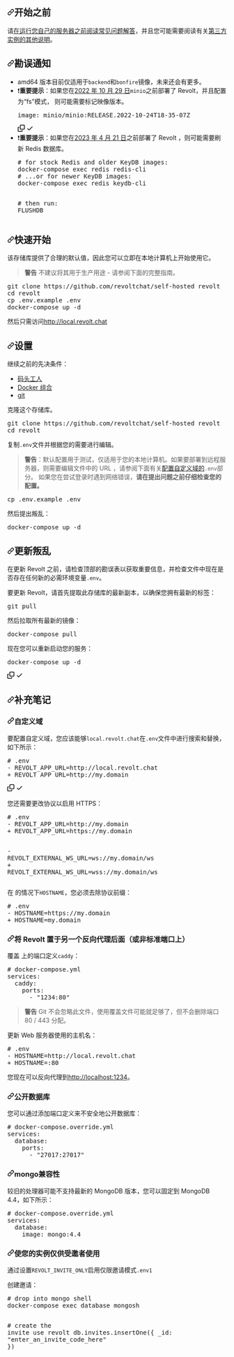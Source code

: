 <div class="Box-sc-g0xbh4-0 bJMeLZ js-snippet-clipboard-copy-unpositioned" data-hpc="true"><article class="markdown-body entry-content container-lg" itemprop="text"><h1 tabindex="-1" dir="auto"><a id="user-content-before-you-get-started" class="anchor" aria-hidden="true" tabindex="-1" href="#before-you-get-started"><svg class="octicon octicon-link" viewBox="0 0 16 16" version="1.1" width="16" height="16" aria-hidden="true"><path d="m7.775 3.275 1.25-1.25a3.5 3.5 0 1 1 4.95 4.95l-2.5 2.5a3.5 3.5 0 0 1-4.95 0 .751.751 0 0 1 .018-1.042.751.751 0 0 1 1.042-.018 1.998 1.998 0 0 0 2.83 0l2.5-2.5a2.002 2.002 0 0 0-2.83-2.83l-1.25 1.25a.751.751 0 0 1-1.042-.018.751.751 0 0 1-.018-1.042Zm-4.69 9.64a1.998 1.998 0 0 0 2.83 0l1.25-1.25a.751.751 0 0 1 1.042.018.751.751 0 0 1 .018 1.042l-1.25 1.25a3.5 3.5 0 1 1-4.95-4.95l2.5-2.5a3.5 3.5 0 0 1 4.95 0 .751.751 0 0 1-.018 1.042.751.751 0 0 1-1.042.018 1.998 1.998 0 0 0-2.83 0l-2.5 2.5a1.998 1.998 0 0 0 0 2.83Z"></path></svg></a><font style="vertical-align: inherit;"><font style="vertical-align: inherit;">开始之前</font></font></h1>
<p dir="auto"><font style="vertical-align: inherit;"><font style="vertical-align: inherit;">请</font></font><a href="https://developers.revolt.chat/faq/usage#guidelines-for-third-party-instances" rel="nofollow"><font style="vertical-align: inherit;"><font style="vertical-align: inherit;">在运行您自己的服务器之前阅读常见问题解答</font></font></a><font style="vertical-align: inherit;"><font style="vertical-align: inherit;">，并且您可能需要阅读有关</font></font><a href="https://developers.revolt.chat/faq/instances" rel="nofollow"><font style="vertical-align: inherit;"><font style="vertical-align: inherit;">第三方实例的其他说明</font></font></a><font style="vertical-align: inherit;"><font style="vertical-align: inherit;">。</font></font></p>
<h2 tabindex="-1" dir="auto"><a id="user-content-errata-notice" class="anchor" aria-hidden="true" tabindex="-1" href="#errata-notice"><svg class="octicon octicon-link" viewBox="0 0 16 16" version="1.1" width="16" height="16" aria-hidden="true"><path d="m7.775 3.275 1.25-1.25a3.5 3.5 0 1 1 4.95 4.95l-2.5 2.5a3.5 3.5 0 0 1-4.95 0 .751.751 0 0 1 .018-1.042.751.751 0 0 1 1.042-.018 1.998 1.998 0 0 0 2.83 0l2.5-2.5a2.002 2.002 0 0 0-2.83-2.83l-1.25 1.25a.751.751 0 0 1-1.042-.018.751.751 0 0 1-.018-1.042Zm-4.69 9.64a1.998 1.998 0 0 0 2.83 0l1.25-1.25a.751.751 0 0 1 1.042.018.751.751 0 0 1 .018 1.042l-1.25 1.25a3.5 3.5 0 1 1-4.95-4.95l2.5-2.5a3.5 3.5 0 0 1 4.95 0 .751.751 0 0 1-.018 1.042.751.751 0 0 1-1.042.018 1.998 1.998 0 0 0-2.83 0l-2.5 2.5a1.998 1.998 0 0 0 0 2.83Z"></path></svg></a><font style="vertical-align: inherit;"><font style="vertical-align: inherit;">勘误通知</font></font></h2>
<ul dir="auto">
<li><font style="vertical-align: inherit;"><font style="vertical-align: inherit;">amd64 版本目前仅适用于</font></font><code>backend</code><font style="vertical-align: inherit;"><font style="vertical-align: inherit;">和</font></font><code>bonfire</code><font style="vertical-align: inherit;"><font style="vertical-align: inherit;">镜像，未来还会有更多。</font></font></li>
<li><font style="vertical-align: inherit;"><font style="vertical-align: inherit;">❗</font></font><strong><font style="vertical-align: inherit;"><font style="vertical-align: inherit;">重要提示</font></font></strong><font style="vertical-align: inherit;"><font style="vertical-align: inherit;">：如果您在</font></font><a href="https://github.com/minio/docs/issues/624#issuecomment-1296608406" data-hovercard-type="issue" data-hovercard-url="/minio/docs/issues/624/hovercard"><font style="vertical-align: inherit;"><font style="vertical-align: inherit;">2022 年 10 月 29 日</font></font></a><font style="vertical-align: inherit;"></font><code>minio</code><font style="vertical-align: inherit;"><font style="vertical-align: inherit;">之前部署了 Revolt，并且配置为“fs”模式，
</font><font style="vertical-align: inherit;">则可能需要标记映像版本。</font></font><div class="highlight highlight-source-yaml notranslate position-relative overflow-auto" dir="auto"><pre><span class="pl-ent">image</span>: <span class="pl-s">minio/minio:RELEASE.2022-10-24T18-35-07Z</span></pre><div class="zeroclipboard-container">
    <clipboard-copy aria-label="Copy" class="ClipboardButton btn btn-invisible js-clipboard-copy m-2 p-0 tooltipped-no-delay d-flex flex-justify-center flex-items-center" data-copy-feedback="Copied!" data-tooltip-direction="w" value="image: minio/minio:RELEASE.2022-10-24T18-35-07Z" tabindex="0" role="button">
      <svg aria-hidden="true" height="16" viewBox="0 0 16 16" version="1.1" width="16" data-view-component="true" class="octicon octicon-copy js-clipboard-copy-icon">
    <path d="M0 6.75C0 5.784.784 5 1.75 5h1.5a.75.75 0 0 1 0 1.5h-1.5a.25.25 0 0 0-.25.25v7.5c0 .138.112.25.25.25h7.5a.25.25 0 0 0 .25-.25v-1.5a.75.75 0 0 1 1.5 0v1.5A1.75 1.75 0 0 1 9.25 16h-7.5A1.75 1.75 0 0 1 0 14.25Z"></path><path d="M5 1.75C5 .784 5.784 0 6.75 0h7.5C15.216 0 16 .784 16 1.75v7.5A1.75 1.75 0 0 1 14.25 11h-7.5A1.75 1.75 0 0 1 5 9.25Zm1.75-.25a.25.25 0 0 0-.25.25v7.5c0 .138.112.25.25.25h7.5a.25.25 0 0 0 .25-.25v-7.5a.25.25 0 0 0-.25-.25Z"></path>
</svg>
      <svg aria-hidden="true" height="16" viewBox="0 0 16 16" version="1.1" width="16" data-view-component="true" class="octicon octicon-check js-clipboard-check-icon color-fg-success d-none">
    <path d="M13.78 4.22a.75.75 0 0 1 0 1.06l-7.25 7.25a.75.75 0 0 1-1.06 0L2.22 9.28a.751.751 0 0 1 .018-1.042.751.751 0 0 1 1.042-.018L6 10.94l6.72-6.72a.75.75 0 0 1 1.06 0Z"></path>
</svg>
    </clipboard-copy>
  </div></div>
</li>
<li><font style="vertical-align: inherit;"><font style="vertical-align: inherit;">❗</font></font><strong><font style="vertical-align: inherit;"><font style="vertical-align: inherit;">重要提示</font></font></strong><font style="vertical-align: inherit;"><font style="vertical-align: inherit;">：如果您在</font></font><a href="https://github.com/revoltchat/backend/commit/32542a822e3de0fc8cc7b29af46c54a9284ee2de"><font style="vertical-align: inherit;"><font style="vertical-align: inherit;">2023 年 4 月 21 日</font></font></a><font style="vertical-align: inherit;"><font style="vertical-align: inherit;">之前部署了 Revolt ，则可能需要刷新 Redis 数据库。
</font></font><div class="highlight highlight-source-shell notranslate position-relative overflow-auto" dir="auto"><pre><span class="pl-c"><span class="pl-c">#</span> for stock Redis and older KeyDB images:</span>
docker-compose <span class="pl-c1">exec</span> redis redis-cli
<span class="pl-c"><span class="pl-c">#</span> ...or for newer KeyDB images:</span>
docker-compose <span class="pl-c1">exec</span> redis keydb-cli

<span class="pl-c"><span class="pl-c">#</span> then run:</span>
FLUSHDB</pre><div class="zeroclipboard-container">
    
  </div></div>
</li>
</ul>
<h2 tabindex="-1" dir="auto"><a id="user-content-quick-start" class="anchor" aria-hidden="true" tabindex="-1" href="#quick-start"><svg class="octicon octicon-link" viewBox="0 0 16 16" version="1.1" width="16" height="16" aria-hidden="true"><path d="m7.775 3.275 1.25-1.25a3.5 3.5 0 1 1 4.95 4.95l-2.5 2.5a3.5 3.5 0 0 1-4.95 0 .751.751 0 0 1 .018-1.042.751.751 0 0 1 1.042-.018 1.998 1.998 0 0 0 2.83 0l2.5-2.5a2.002 2.002 0 0 0-2.83-2.83l-1.25 1.25a.751.751 0 0 1-1.042-.018.751.751 0 0 1-.018-1.042Zm-4.69 9.64a1.998 1.998 0 0 0 2.83 0l1.25-1.25a.751.751 0 0 1 1.042.018.751.751 0 0 1 .018 1.042l-1.25 1.25a3.5 3.5 0 1 1-4.95-4.95l2.5-2.5a3.5 3.5 0 0 1 4.95 0 .751.751 0 0 1-.018 1.042.751.751 0 0 1-1.042.018 1.998 1.998 0 0 0-2.83 0l-2.5 2.5a1.998 1.998 0 0 0 0 2.83Z"></path></svg></a><font style="vertical-align: inherit;"><font style="vertical-align: inherit;">快速开始</font></font></h2>
<p dir="auto"><font style="vertical-align: inherit;"><font style="vertical-align: inherit;">该存储库提供了合理的默认值，因此您可以立即在本地计算机上开始使用它。</font></font></p>
<blockquote>
<p dir="auto"><strong><font style="vertical-align: inherit;"><font style="vertical-align: inherit;">警告</font></font></strong><font style="vertical-align: inherit;"><font style="vertical-align: inherit;">
不建议将其用于生产用途 - 请参阅下面的完整指南。</font></font></p>
</blockquote>
<div class="highlight highlight-source-shell notranslate position-relative overflow-auto" dir="auto"><pre>git clone https://github.com/revoltchat/self-hosted revolt
<span class="pl-c1">cd</span> revolt
cp .env.example .env
docker-compose up -d</pre><div class="zeroclipboard-container">
    
  </div></div>
<p dir="auto"><font style="vertical-align: inherit;"><font style="vertical-align: inherit;">然后只需访问</font></font><a href="http://local.revolt.chat" rel="nofollow"><font style="vertical-align: inherit;"><font style="vertical-align: inherit;">http://local.revolt.chat</font></font></a></p>
<h1 tabindex="-1" dir="auto"><a id="user-content-setup" class="anchor" aria-hidden="true" tabindex="-1" href="#setup"><svg class="octicon octicon-link" viewBox="0 0 16 16" version="1.1" width="16" height="16" aria-hidden="true"><path d="m7.775 3.275 1.25-1.25a3.5 3.5 0 1 1 4.95 4.95l-2.5 2.5a3.5 3.5 0 0 1-4.95 0 .751.751 0 0 1 .018-1.042.751.751 0 0 1 1.042-.018 1.998 1.998 0 0 0 2.83 0l2.5-2.5a2.002 2.002 0 0 0-2.83-2.83l-1.25 1.25a.751.751 0 0 1-1.042-.018.751.751 0 0 1-.018-1.042Zm-4.69 9.64a1.998 1.998 0 0 0 2.83 0l1.25-1.25a.751.751 0 0 1 1.042.018.751.751 0 0 1 .018 1.042l-1.25 1.25a3.5 3.5 0 1 1-4.95-4.95l2.5-2.5a3.5 3.5 0 0 1 4.95 0 .751.751 0 0 1-.018 1.042.751.751 0 0 1-1.042.018 1.998 1.998 0 0 0-2.83 0l-2.5 2.5a1.998 1.998 0 0 0 0 2.83Z"></path></svg></a><font style="vertical-align: inherit;"><font style="vertical-align: inherit;">设置</font></font></h1>
<p dir="auto"><font style="vertical-align: inherit;"><font style="vertical-align: inherit;">继续之前的先决条件：</font></font></p>
<ul dir="auto">
<li><a href="https://www.docker.com/" rel="nofollow"><font style="vertical-align: inherit;"><font style="vertical-align: inherit;">码头工人</font></font></a></li>
<li><a href="https://docs.docker.com/compose/" rel="nofollow"><font style="vertical-align: inherit;"><font style="vertical-align: inherit;">Docker 组合</font></font></a></li>
<li><a href="https://git-scm.com/" rel="nofollow"><font style="vertical-align: inherit;"><font style="vertical-align: inherit;">git</font></font></a></li>
</ul>
<p dir="auto"><font style="vertical-align: inherit;"><font style="vertical-align: inherit;">克隆这个存储库。</font></font></p>
<div class="highlight highlight-source-shell notranslate position-relative overflow-auto" dir="auto"><pre>git clone https://github.com/revoltchat/self-hosted revolt
<span class="pl-c1">cd</span> revolt</pre><div class="zeroclipboard-container">
     
  </div></div>
<p dir="auto"><font style="vertical-align: inherit;"><font style="vertical-align: inherit;">复制</font></font><code>.env</code><font style="vertical-align: inherit;"><font style="vertical-align: inherit;">文件并根据您的需要进行编辑。</font></font></p>
<blockquote>
<p dir="auto"><strong><font style="vertical-align: inherit;"><font style="vertical-align: inherit;">警告</font></font></strong><font style="vertical-align: inherit;"><font style="vertical-align: inherit;">：默认配置用于测试，仅适用于您的本地计算机。</font><font style="vertical-align: inherit;">如果要部署到远程服务器，则需要编辑文件中的 URL ，请参阅下面有关</font><a href="#custom-domain"><font style="vertical-align: inherit;">配置自定义域的</font></a></font><code>.env</code><font style="vertical-align: inherit;"><font style="vertical-align: inherit;">部分</font><font style="vertical-align: inherit;">。</font><font style="vertical-align: inherit;">
如果您在尝试登录时遇到网络错误，</font><strong><font style="vertical-align: inherit;">请在提出问题之前仔细检查您的配置。</font></strong></font><a href="#custom-domain"><font style="vertical-align: inherit;"></font></a><font style="vertical-align: inherit;"></font><br><font style="vertical-align: inherit;"></font><strong><font style="vertical-align: inherit;"></font></strong></p>
</blockquote>
<div class="highlight highlight-source-shell notranslate position-relative overflow-auto" dir="auto"><pre>cp .env.example .env</pre><div class="zeroclipboard-container">
  
  </div></div>
<p dir="auto"><font style="vertical-align: inherit;"><font style="vertical-align: inherit;">然后提出叛乱：</font></font></p>
<div class="highlight highlight-source-shell notranslate position-relative overflow-auto" dir="auto"><pre>docker-compose up -d</pre><div class="zeroclipboard-container">
     
  </div></div>
<h2 tabindex="-1" dir="auto"><a id="user-content-updating-revolt" class="anchor" aria-hidden="true" tabindex="-1" href="#updating-revolt"><svg class="octicon octicon-link" viewBox="0 0 16 16" version="1.1" width="16" height="16" aria-hidden="true"><path d="m7.775 3.275 1.25-1.25a3.5 3.5 0 1 1 4.95 4.95l-2.5 2.5a3.5 3.5 0 0 1-4.95 0 .751.751 0 0 1 .018-1.042.751.751 0 0 1 1.042-.018 1.998 1.998 0 0 0 2.83 0l2.5-2.5a2.002 2.002 0 0 0-2.83-2.83l-1.25 1.25a.751.751 0 0 1-1.042-.018.751.751 0 0 1-.018-1.042Zm-4.69 9.64a1.998 1.998 0 0 0 2.83 0l1.25-1.25a.751.751 0 0 1 1.042.018.751.751 0 0 1 .018 1.042l-1.25 1.25a3.5 3.5 0 1 1-4.95-4.95l2.5-2.5a3.5 3.5 0 0 1 4.95 0 .751.751 0 0 1-.018 1.042.751.751 0 0 1-1.042.018 1.998 1.998 0 0 0-2.83 0l-2.5 2.5a1.998 1.998 0 0 0 0 2.83Z"></path></svg></a><font style="vertical-align: inherit;"><font style="vertical-align: inherit;">更新叛乱</font></font></h2>
<p dir="auto"><font style="vertical-align: inherit;"><font style="vertical-align: inherit;">在更新 Revolt 之前，请检查顶部的勘误表以获取重要信息，并检查文件中现在是否存在任何新的必需环境变量</font></font><code>.env</code><font style="vertical-align: inherit;"><font style="vertical-align: inherit;">。</font></font></p>
<p dir="auto"><font style="vertical-align: inherit;"><font style="vertical-align: inherit;">要更新 Revolt，请首先提取此存储库的最新副本，以确保您拥有最新的标签：</font></font></p>
<div class="highlight highlight-source-shell notranslate position-relative overflow-auto" dir="auto"><pre>git pull</pre><div class="zeroclipboard-container">
   
  </div></div>
<p dir="auto"><font style="vertical-align: inherit;"><font style="vertical-align: inherit;">然后拉取所有最新的镜像：</font></font></p>
<div class="highlight highlight-source-shell notranslate position-relative overflow-auto" dir="auto"><pre>docker-compose pull</pre><div class="zeroclipboard-container">
    
  </div></div>
<p dir="auto"><font style="vertical-align: inherit;"><font style="vertical-align: inherit;">现在您可以重新启动您的服务：</font></font></p>
<div class="highlight highlight-source-shell notranslate position-relative overflow-auto" dir="auto"><pre>docker-compose up -d</pre><div class="zeroclipboard-container">
    <clipboard-copy aria-label="Copy" class="ClipboardButton btn btn-invisible js-clipboard-copy m-2 p-0 tooltipped-no-delay d-flex flex-justify-center flex-items-center" data-copy-feedback="Copied!" data-tooltip-direction="w" value="docker-compose up -d" tabindex="0" role="button">
      <svg aria-hidden="true" height="16" viewBox="0 0 16 16" version="1.1" width="16" data-view-component="true" class="octicon octicon-copy js-clipboard-copy-icon">
    <path d="M0 6.75C0 5.784.784 5 1.75 5h1.5a.75.75 0 0 1 0 1.5h-1.5a.25.25 0 0 0-.25.25v7.5c0 .138.112.25.25.25h7.5a.25.25 0 0 0 .25-.25v-1.5a.75.75 0 0 1 1.5 0v1.5A1.75 1.75 0 0 1 9.25 16h-7.5A1.75 1.75 0 0 1 0 14.25Z"></path><path d="M5 1.75C5 .784 5.784 0 6.75 0h7.5C15.216 0 16 .784 16 1.75v7.5A1.75 1.75 0 0 1 14.25 11h-7.5A1.75 1.75 0 0 1 5 9.25Zm1.75-.25a.25.25 0 0 0-.25.25v7.5c0 .138.112.25.25.25h7.5a.25.25 0 0 0 .25-.25v-7.5a.25.25 0 0 0-.25-.25Z"></path>
</svg>
      <svg aria-hidden="true" height="16" viewBox="0 0 16 16" version="1.1" width="16" data-view-component="true" class="octicon octicon-check js-clipboard-check-icon color-fg-success d-none">
    <path d="M13.78 4.22a.75.75 0 0 1 0 1.06l-7.25 7.25a.75.75 0 0 1-1.06 0L2.22 9.28a.751.751 0 0 1 .018-1.042.751.751 0 0 1 1.042-.018L6 10.94l6.72-6.72a.75.75 0 0 1 1.06 0Z"></path>
</svg>
    </clipboard-copy>
  </div></div>
<h2 tabindex="-1" dir="auto"><a id="user-content-additional-notes" class="anchor" aria-hidden="true" tabindex="-1" href="#additional-notes"><svg class="octicon octicon-link" viewBox="0 0 16 16" version="1.1" width="16" height="16" aria-hidden="true"><path d="m7.775 3.275 1.25-1.25a3.5 3.5 0 1 1 4.95 4.95l-2.5 2.5a3.5 3.5 0 0 1-4.95 0 .751.751 0 0 1 .018-1.042.751.751 0 0 1 1.042-.018 1.998 1.998 0 0 0 2.83 0l2.5-2.5a2.002 2.002 0 0 0-2.83-2.83l-1.25 1.25a.751.751 0 0 1-1.042-.018.751.751 0 0 1-.018-1.042Zm-4.69 9.64a1.998 1.998 0 0 0 2.83 0l1.25-1.25a.751.751 0 0 1 1.042.018.751.751 0 0 1 .018 1.042l-1.25 1.25a3.5 3.5 0 1 1-4.95-4.95l2.5-2.5a3.5 3.5 0 0 1 4.95 0 .751.751 0 0 1-.018 1.042.751.751 0 0 1-1.042.018 1.998 1.998 0 0 0-2.83 0l-2.5 2.5a1.998 1.998 0 0 0 0 2.83Z"></path></svg></a><font style="vertical-align: inherit;"><font style="vertical-align: inherit;">补充笔记</font></font></h2>
<h3 tabindex="-1" dir="auto"><a id="user-content-custom-domain" class="anchor" aria-hidden="true" tabindex="-1" href="#custom-domain"><svg class="octicon octicon-link" viewBox="0 0 16 16" version="1.1" width="16" height="16" aria-hidden="true"><path d="m7.775 3.275 1.25-1.25a3.5 3.5 0 1 1 4.95 4.95l-2.5 2.5a3.5 3.5 0 0 1-4.95 0 .751.751 0 0 1 .018-1.042.751.751 0 0 1 1.042-.018 1.998 1.998 0 0 0 2.83 0l2.5-2.5a2.002 2.002 0 0 0-2.83-2.83l-1.25 1.25a.751.751 0 0 1-1.042-.018.751.751 0 0 1-.018-1.042Zm-4.69 9.64a1.998 1.998 0 0 0 2.83 0l1.25-1.25a.751.751 0 0 1 1.042.018.751.751 0 0 1 .018 1.042l-1.25 1.25a3.5 3.5 0 1 1-4.95-4.95l2.5-2.5a3.5 3.5 0 0 1 4.95 0 .751.751 0 0 1-.018 1.042.751.751 0 0 1-1.042.018 1.998 1.998 0 0 0-2.83 0l-2.5 2.5a1.998 1.998 0 0 0 0 2.83Z"></path></svg></a><font style="vertical-align: inherit;"><font style="vertical-align: inherit;">自定义域</font></font></h3>
<p dir="auto"><font style="vertical-align: inherit;"><font style="vertical-align: inherit;">要配置自定义域，您应该能够</font></font><code>local.revolt.chat</code><font style="vertical-align: inherit;"><font style="vertical-align: inherit;">在</font></font><code>.env</code><font style="vertical-align: inherit;"><font style="vertical-align: inherit;">文件中进行搜索和替换，如下所示：</font></font></p>
<div class="highlight highlight-source-diff notranslate position-relative overflow-auto" dir="auto"><pre><span class="pl-c"><span class="pl-c">#</span> .env</span>
<span class="pl-md"><span class="pl-md">-</span> REVOLT_APP_URL=http://local.revolt.chat</span>
<span class="pl-mi1"><span class="pl-mi1">+</span> REVOLT_APP_URL=http://my.domain</span></pre><div class="zeroclipboard-container">
    <clipboard-copy aria-label="Copy" class="ClipboardButton btn btn-invisible js-clipboard-copy m-2 p-0 tooltipped-no-delay d-flex flex-justify-center flex-items-center" data-copy-feedback="Copied!" data-tooltip-direction="w" value="# .env
- REVOLT_APP_URL=http://local.revolt.chat
+ REVOLT_APP_URL=http://my.domain" tabindex="0" role="button">
      <svg aria-hidden="true" height="16" viewBox="0 0 16 16" version="1.1" width="16" data-view-component="true" class="octicon octicon-copy js-clipboard-copy-icon">
    <path d="M0 6.75C0 5.784.784 5 1.75 5h1.5a.75.75 0 0 1 0 1.5h-1.5a.25.25 0 0 0-.25.25v7.5c0 .138.112.25.25.25h7.5a.25.25 0 0 0 .25-.25v-1.5a.75.75 0 0 1 1.5 0v1.5A1.75 1.75 0 0 1 9.25 16h-7.5A1.75 1.75 0 0 1 0 14.25Z"></path><path d="M5 1.75C5 .784 5.784 0 6.75 0h7.5C15.216 0 16 .784 16 1.75v7.5A1.75 1.75 0 0 1 14.25 11h-7.5A1.75 1.75 0 0 1 5 9.25Zm1.75-.25a.25.25 0 0 0-.25.25v7.5c0 .138.112.25.25.25h7.5a.25.25 0 0 0 .25-.25v-7.5a.25.25 0 0 0-.25-.25Z"></path>
</svg>
      <svg aria-hidden="true" height="16" viewBox="0 0 16 16" version="1.1" width="16" data-view-component="true" class="octicon octicon-check js-clipboard-check-icon color-fg-success d-none">
    <path d="M13.78 4.22a.75.75 0 0 1 0 1.06l-7.25 7.25a.75.75 0 0 1-1.06 0L2.22 9.28a.751.751 0 0 1 .018-1.042.751.751 0 0 1 1.042-.018L6 10.94l6.72-6.72a.75.75 0 0 1 1.06 0Z"></path>
</svg>
    </clipboard-copy>
  </div></div>
<p dir="auto"><font style="vertical-align: inherit;"><font style="vertical-align: inherit;">您还需要更改协议以启用 HTTPS：</font></font></p>
<div class="highlight highlight-source-diff notranslate position-relative overflow-auto" dir="auto"><pre><span class="pl-c"><span class="pl-c">#</span> .env</span>
<span class="pl-md"><span class="pl-md">-</span> REVOLT_APP_URL=http://my.domain</span>
<span class="pl-mi1"><span class="pl-mi1">+</span> REVOLT_APP_URL=https://my.domain</span>

<span class="pl-md"><span class="pl-md">-</span> REVOLT_EXTERNAL_WS_URL=ws://my.domain/ws</span>
<span class="pl-mi1"><span class="pl-mi1">+</span> REVOLT_EXTERNAL_WS_URL=wss://my.domain/ws</span></pre><div class="zeroclipboard-container">
     
  </div></div>
<p dir="auto"><font style="vertical-align: inherit;"><font style="vertical-align: inherit;">在 的情况下</font></font><code>HOSTNAME</code><font style="vertical-align: inherit;"><font style="vertical-align: inherit;">，您必须去除协议前缀：</font></font></p>
<div class="highlight highlight-source-diff notranslate position-relative overflow-auto" dir="auto"><pre><span class="pl-c"><span class="pl-c">#</span> .env</span>
<span class="pl-md"><span class="pl-md">-</span> HOSTNAME=https://my.domain</span>
<span class="pl-mi1"><span class="pl-mi1">+</span> HOSTNAME=my.domain</span></pre><div class="zeroclipboard-container">
   
  </div></div>
<h3 tabindex="-1" dir="auto"><a id="user-content-putting-revolt-behind-another-reverse-proxy-or-on-a-non-standard-port" class="anchor" aria-hidden="true" tabindex="-1" href="#putting-revolt-behind-another-reverse-proxy-or-on-a-non-standard-port"><svg class="octicon octicon-link" viewBox="0 0 16 16" version="1.1" width="16" height="16" aria-hidden="true"><path d="m7.775 3.275 1.25-1.25a3.5 3.5 0 1 1 4.95 4.95l-2.5 2.5a3.5 3.5 0 0 1-4.95 0 .751.751 0 0 1 .018-1.042.751.751 0 0 1 1.042-.018 1.998 1.998 0 0 0 2.83 0l2.5-2.5a2.002 2.002 0 0 0-2.83-2.83l-1.25 1.25a.751.751 0 0 1-1.042-.018.751.751 0 0 1-.018-1.042Zm-4.69 9.64a1.998 1.998 0 0 0 2.83 0l1.25-1.25a.751.751 0 0 1 1.042.018.751.751 0 0 1 .018 1.042l-1.25 1.25a3.5 3.5 0 1 1-4.95-4.95l2.5-2.5a3.5 3.5 0 0 1 4.95 0 .751.751 0 0 1-.018 1.042.751.751 0 0 1-1.042.018 1.998 1.998 0 0 0-2.83 0l-2.5 2.5a1.998 1.998 0 0 0 0 2.83Z"></path></svg></a><font style="vertical-align: inherit;"><font style="vertical-align: inherit;">将 Revolt 置于另一个反向代理后面（或非标准端口上）</font></font></h3>
<p dir="auto"><font style="vertical-align: inherit;"><font style="vertical-align: inherit;">覆盖 上的端口定义</font></font><code>caddy</code><font style="vertical-align: inherit;"><font style="vertical-align: inherit;">：</font></font></p>
<div class="highlight highlight-source-yaml notranslate position-relative overflow-auto" dir="auto"><pre><span class="pl-c"><span class="pl-c">#</span> docker-compose.yml</span>
<span class="pl-ent">services</span>:
  <span class="pl-ent">caddy</span>:
    <span class="pl-ent">ports</span>:
      - <span class="pl-s"><span class="pl-pds">"</span>1234:80<span class="pl-pds">"</span></span></pre><div class="zeroclipboard-container">
    
  </div></div>
<blockquote>
<p dir="auto"><strong><font style="vertical-align: inherit;"><font style="vertical-align: inherit;">警告</font></font></strong><font style="vertical-align: inherit;"><font style="vertical-align: inherit;">
Git 不会忽略此文件，使用覆盖文件可能就足够了，但不会删除端口 80 / 443 分配。</font></font></p>
</blockquote>
<p dir="auto"><font style="vertical-align: inherit;"><font style="vertical-align: inherit;">更新 Web 服务器使用的主机名：</font></font></p>
<div class="highlight highlight-source-diff notranslate position-relative overflow-auto" dir="auto"><pre><span class="pl-c"><span class="pl-c">#</span> .env</span>
<span class="pl-md"><span class="pl-md">-</span> HOSTNAME=http://local.revolt.chat</span>
<span class="pl-mi1"><span class="pl-mi1">+</span> HOSTNAME=:80</span></pre><div class="zeroclipboard-container">
    
  </div></div>
<p dir="auto"><font style="vertical-align: inherit;"><font style="vertical-align: inherit;">您现在可以反向代理到</font></font><a href="http://localhost:1234" rel="nofollow"><font style="vertical-align: inherit;"><font style="vertical-align: inherit;">http://localhost:1234</font></font></a><font style="vertical-align: inherit;"><font style="vertical-align: inherit;">。</font></font></p>
<h3 tabindex="-1" dir="auto"><a id="user-content-expose-database" class="anchor" aria-hidden="true" tabindex="-1" href="#expose-database"><svg class="octicon octicon-link" viewBox="0 0 16 16" version="1.1" width="16" height="16" aria-hidden="true"><path d="m7.775 3.275 1.25-1.25a3.5 3.5 0 1 1 4.95 4.95l-2.5 2.5a3.5 3.5 0 0 1-4.95 0 .751.751 0 0 1 .018-1.042.751.751 0 0 1 1.042-.018 1.998 1.998 0 0 0 2.83 0l2.5-2.5a2.002 2.002 0 0 0-2.83-2.83l-1.25 1.25a.751.751 0 0 1-1.042-.018.751.751 0 0 1-.018-1.042Zm-4.69 9.64a1.998 1.998 0 0 0 2.83 0l1.25-1.25a.751.751 0 0 1 1.042.018.751.751 0 0 1 .018 1.042l-1.25 1.25a3.5 3.5 0 1 1-4.95-4.95l2.5-2.5a3.5 3.5 0 0 1 4.95 0 .751.751 0 0 1-.018 1.042.751.751 0 0 1-1.042.018 1.998 1.998 0 0 0-2.83 0l-2.5 2.5a1.998 1.998 0 0 0 0 2.83Z"></path></svg></a><font style="vertical-align: inherit;"><font style="vertical-align: inherit;">公开数据库</font></font></h3>
<p dir="auto"><font style="vertical-align: inherit;"><font style="vertical-align: inherit;">您可以通过添加端口定义来不安全地公开数据库：</font></font></p>
<div class="highlight highlight-source-yaml notranslate position-relative overflow-auto" dir="auto"><pre><span class="pl-c"><span class="pl-c">#</span> docker-compose.override.yml</span>
<span class="pl-ent">services</span>:
  <span class="pl-ent">database</span>:
    <span class="pl-ent">ports</span>:
      - <span class="pl-s"><span class="pl-pds">"</span>27017:27017<span class="pl-pds">"</span></span></pre><div class="zeroclipboard-container">
  
  </div></div>
<h3 tabindex="-1" dir="auto"><a id="user-content-mongo-compatibility" class="anchor" aria-hidden="true" tabindex="-1" href="#mongo-compatibility"><svg class="octicon octicon-link" viewBox="0 0 16 16" version="1.1" width="16" height="16" aria-hidden="true"><path d="m7.775 3.275 1.25-1.25a3.5 3.5 0 1 1 4.95 4.95l-2.5 2.5a3.5 3.5 0 0 1-4.95 0 .751.751 0 0 1 .018-1.042.751.751 0 0 1 1.042-.018 1.998 1.998 0 0 0 2.83 0l2.5-2.5a2.002 2.002 0 0 0-2.83-2.83l-1.25 1.25a.751.751 0 0 1-1.042-.018.751.751 0 0 1-.018-1.042Zm-4.69 9.64a1.998 1.998 0 0 0 2.83 0l1.25-1.25a.751.751 0 0 1 1.042.018.751.751 0 0 1 .018 1.042l-1.25 1.25a3.5 3.5 0 1 1-4.95-4.95l2.5-2.5a3.5 3.5 0 0 1 4.95 0 .751.751 0 0 1-.018 1.042.751.751 0 0 1-1.042.018 1.998 1.998 0 0 0-2.83 0l-2.5 2.5a1.998 1.998 0 0 0 0 2.83Z"></path></svg></a><font style="vertical-align: inherit;"><font style="vertical-align: inherit;">mongo兼容性</font></font></h3>
<p dir="auto"><font style="vertical-align: inherit;"><font style="vertical-align: inherit;">较旧的处理器可能不支持最新的 MongoDB 版本，您可以固定到 MongoDB 4.4，如下所示：</font></font></p>
<div class="highlight highlight-source-yaml notranslate position-relative overflow-auto" dir="auto"><pre><span class="pl-c"><span class="pl-c">#</span> docker-compose.override.yml</span>
<span class="pl-ent">services</span>:
  <span class="pl-ent">database</span>:
    <span class="pl-ent">image</span>: <span class="pl-s">mongo:4.4</span></pre><div class="zeroclipboard-container">
   
  </div></div>
<h3 tabindex="-1" dir="auto"><a id="user-content-making-your-instance-invite-only" class="anchor" aria-hidden="true" tabindex="-1" href="#making-your-instance-invite-only"><svg class="octicon octicon-link" viewBox="0 0 16 16" version="1.1" width="16" height="16" aria-hidden="true"><path d="m7.775 3.275 1.25-1.25a3.5 3.5 0 1 1 4.95 4.95l-2.5 2.5a3.5 3.5 0 0 1-4.95 0 .751.751 0 0 1 .018-1.042.751.751 0 0 1 1.042-.018 1.998 1.998 0 0 0 2.83 0l2.5-2.5a2.002 2.002 0 0 0-2.83-2.83l-1.25 1.25a.751.751 0 0 1-1.042-.018.751.751 0 0 1-.018-1.042Zm-4.69 9.64a1.998 1.998 0 0 0 2.83 0l1.25-1.25a.751.751 0 0 1 1.042.018.751.751 0 0 1 .018 1.042l-1.25 1.25a3.5 3.5 0 1 1-4.95-4.95l2.5-2.5a3.5 3.5 0 0 1 4.95 0 .751.751 0 0 1-.018 1.042.751.751 0 0 1-1.042.018 1.998 1.998 0 0 0-2.83 0l-2.5 2.5a1.998 1.998 0 0 0 0 2.83Z"></path></svg></a><font style="vertical-align: inherit;"><font style="vertical-align: inherit;">使您的实例仅供受邀者使用</font></font></h3>
<p dir="auto"><font style="vertical-align: inherit;"><font style="vertical-align: inherit;">通过设置</font></font><code>REVOLT_INVITE_ONLY</code><font style="vertical-align: inherit;"><font style="vertical-align: inherit;">启用</font><font style="vertical-align: inherit;">仅限邀请模式</font></font><code>.env</code><font style="vertical-align: inherit;"></font><code>1</code></p>
<p dir="auto"><font style="vertical-align: inherit;"><font style="vertical-align: inherit;">创建邀请：</font></font></p>
<div class="highlight highlight-source-shell notranslate position-relative overflow-auto" dir="auto"><pre><span class="pl-c"><span class="pl-c">#</span> drop into mongo shell</span>
docker-compose <span class="pl-c1">exec</span> database mongosh

<span class="pl-c"><span class="pl-c">#</span> create the invite</span>
use revolt
db.invites.insertOne({ _id: <span class="pl-s"><span class="pl-pds">"</span>enter_an_invite_code_here<span class="pl-pds">"</span></span> })</pre><div class="zeroclipboard-container">
  
  </div></div>
</article></div>
